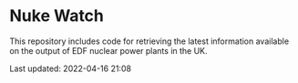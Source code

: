 # Nuke Watch

This repository includes code for retrieving the latest information available on the output of EDF nuclear power plants in the UK.

Last updated: 2022-04-16 21:08